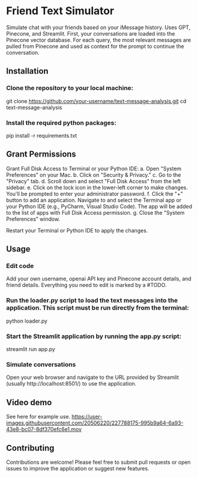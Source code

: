 # Friend Text Simulator

Simulate chat with your friends based on your iMessage history. Uses GPT, Pinecone, and Streamlit. First, your conversations are loaded into the Pinecone vector database. For each query, the most relevant messages are pulled from Pinecone and used as context for the prompt to continue the conversation.

## Installation

### Clone the repository to your local machine:
git clone https://github.com/your-username/text-message-analysis.git
cd text-message-analysis
### Install the required python packages:
pip install -r requirements.txt

## Grant Permissions

Grant Full Disk Access to Terminal or your Python IDE:
a. Open "System Preferences" on your Mac.
b. Click on "Security & Privacy."
c. Go to the "Privacy" tab.
d. Scroll down and select "Full Disk Access" from the left sidebar.
e. Click on the lock icon in the lower-left corner to make changes. You'll be prompted to enter your administrator password.
f. Click the "+" button to add an application. Navigate to and select the Terminal app or your Python IDE (e.g., PyCharm, Visual Studio Code). The app will be added to the list of apps with Full Disk Access permission.
g. Close the "System Preferences" window.

Restart your Terminal or Python IDE to apply the changes.

## Usage

### Edit code
Add your own username, openai API key and Pinecone account details, and friend details. Everything you need to edit is marked by a #TODO.

### Run the loader.py script to load the text messages into the application. This script must be run directly from the terminal:
python loader.py

### Start the Streamlit application by running the app.py script:
streamlit run app.py

### Simulate conversations
Open your web browser and navigate to the URL provided by Streamlit (usually http://localhost:8501/) to use the application. 

## Video demo

See here for example use. 
https://user-images.githubusercontent.com/20506220/227788175-995b9a64-6a93-43e8-bc07-8df370efc6e1.mov

## Contributing

Contributions are welcome! Please feel free to submit pull requests or open issues to improve the application or suggest new features.
